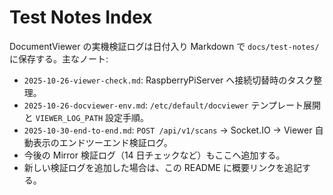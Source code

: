 # Test Notes Index

DocumentViewer の実機検証ログは日付入り Markdown で `docs/test-notes/` に保存する。主なノート:

- `2025-10-26-viewer-check.md`: RaspberryPiServer へ接続切替時のタスク整理。
- `2025-10-26-docviewer-env.md`: `/etc/default/docviewer` テンプレート展開と `VIEWER_LOG_PATH` 設定手順。
- `2025-10-30-end-to-end.md`: `POST /api/v1/scans` → Socket.IO → Viewer 自動表示のエンドツーエンド検証ログ。
- 今後の Mirror 検証ログ（14 日チェックなど）もここへ追加する。
- 新しい検証ログを追加した場合は、この README に概要リンクを追記する。

